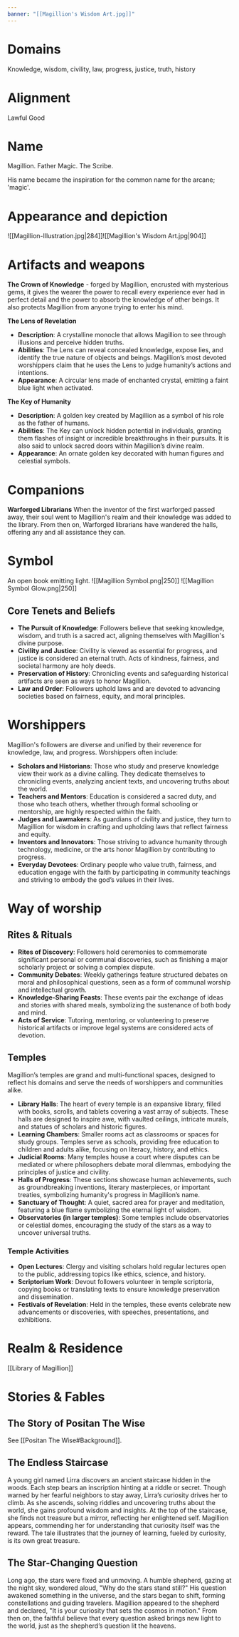 ```yaml
---
banner: "[[Magillion's Wisdom Art.jpg]]"
---
```


# Domains
Knowledge, wisdom, civility, law, progress, justice, truth, history
# Alignment
Lawful Good
# Name
Magillion.
Father Magic. The Scribe. 

His name became the inspiration for the common name for the arcane; 'magic'.
# Appearance and depiction

![[Magillion-Illustration.jpg|284]]![[Magillion's Wisdom Art.jpg|904]]
# Artifacts and weapons
**The Crown of Knowledge** - forged by Magillion, encrusted with mysterious gems, it gives the wearer the power to recall every experience ever had in perfect detail and the power to absorb the knowledge of other beings. It also protects Magillion from anyone trying to enter his mind.

**The Lens of Revelation**
- **Description**: A crystalline monocle that allows Magillion to see through illusions and perceive hidden truths.
- **Abilities**: The Lens can reveal concealed knowledge, expose lies, and identify the true nature of objects and beings. Magillion’s most devoted worshippers claim that he uses the Lens to judge humanity’s actions and intentions.
- **Appearance**: A circular lens made of enchanted crystal, emitting a faint blue light when activated.

**The Key of Humanity**
- **Description**: A golden key created by Magillion as a symbol of his role as the father of humans.
- **Abilities**: The Key can unlock hidden potential in individuals, granting them flashes of insight or incredible breakthroughs in their pursuits. It is also said to unlock sacred doors within Magillion’s divine realm.
- **Appearance**: An ornate golden key decorated with human figures and celestial symbols.
# Companions
**Warforged Librarians**
When the inventor of the first warforged passed away, their soul went to Magillion's realm and their knowledge was added to the library. From then on, Warforged librarians have wandered the halls, offering any and all assistance they can. 
# Symbol
An open book emitting light. 
![[Magillion Symbol.png|250]] ![[Magillion Symbol Glow.png|250]]
## Core Tenets and Beliefs
- **The Pursuit of Knowledge**: Followers believe that seeking knowledge, wisdom, and truth is a sacred act, aligning themselves with Magillion's divine purpose.
-  **Civility and Justice**: Civility is viewed as essential for progress, and justice is considered an eternal truth. Acts of kindness, fairness, and societal harmony are holy deeds.
-  **Preservation of History**: Chronicling events and safeguarding historical artifacts are seen as ways to honor Magillion.
-  **Law and Order**: Followers uphold laws and are devoted to advancing societies based on fairness, equity, and moral principles.

# Worshippers

Magillion's followers are diverse and unified by their reverence for knowledge, law, and progress. Worshippers often include:
- **Scholars and Historians**: Those who study and preserve knowledge view their work as a divine calling. They dedicate themselves to chronicling events, analyzing ancient texts, and uncovering truths about the world.
- **Teachers and Mentors**: Education is considered a sacred duty, and those who teach others, whether through formal schooling or mentorship, are highly respected within the faith.
- **Judges and Lawmakers**: As guardians of civility and justice, they turn to Magillion for wisdom in crafting and upholding laws that reflect fairness and equity.
- **Inventors and Innovators**: Those striving to advance humanity through technology, medicine, or the arts honor Magillion by contributing to progress.
- **Everyday Devotees**: Ordinary people who value truth, fairness, and education engage with the faith by participating in community teachings and striving to embody the god’s values in their lives.

# Way of worship
## Rites & Rituals
- **Rites of Discovery**: Followers hold ceremonies to commemorate significant personal or communal discoveries, such as finishing a major scholarly project or solving a complex dispute.
- **Community Debates**: Weekly gatherings feature structured debates on moral and philosophical questions, seen as a form of communal worship and intellectual growth.
-  **Knowledge-Sharing Feasts**: These events pair the exchange of ideas and stories with shared meals, symbolizing the sustenance of both body and mind.
-  **Acts of Service**: Tutoring, mentoring, or volunteering to preserve historical artifacts or improve legal systems are considered acts of devotion.

## Temples
Magillion’s temples are grand and multi-functional spaces, designed to reflect his domains and serve the needs of worshippers and communities alike.
- **Library Halls**: The heart of every temple is an expansive library, filled with books, scrolls, and tablets covering a vast array of subjects. These halls are designed to inspire awe, with vaulted ceilings, intricate murals, and statues of scholars and historic figures.
- **Learning Chambers**: Smaller rooms act as classrooms or spaces for study groups. Temples serve as schools, providing free education to children and adults alike, focusing on literacy, history, and ethics.
- **Judicial Rooms**: Many temples house a court where disputes can be mediated or where philosophers debate moral dilemmas, embodying the principles of justice and civility.
- **Halls of Progress**: These sections showcase human achievements, such as groundbreaking inventions, literary masterpieces, or important treaties, symbolizing humanity's progress in Magillion’s name.
-  **Sanctuary of Thought**: A quiet, sacred area for prayer and meditation, featuring a blue flame symbolizing the eternal light of wisdom.
- **Observatories (in larger temples)**: Some temples include observatories or celestial domes, encouraging the study of the stars as a way to uncover universal truths.
### Temple Activities
- **Open Lectures**: Clergy and visiting scholars hold regular lectures open to the public, addressing topics like ethics, science, and history.
- **Scriptorium Work**: Devout followers volunteer in temple scriptoria, copying books or translating texts to ensure knowledge preservation and dissemination.
- **Festivals of Revelation**: Held in the temples, these events celebrate new advancements or discoveries, with speeches, presentations, and exhibitions.
# Realm & Residence
[[Library of Magillion]]

# Stories & Fables
## The Story of Positan The Wise
See [[Positan The Wise#Background]].
## The Endless Staircase
A young girl named Lirra discovers an ancient staircase hidden in the woods. Each step bears an inscription hinting at a riddle or secret. Though warned by her fearful neighbors to stay away, Lirra’s curiosity drives her to climb. As she ascends, solving riddles and uncovering truths about the world, she gains profound wisdom and insights. At the top of the staircase, she finds not treasure but a mirror, reflecting her enlightened self. Magillion appears, commending her for understanding that curiosity itself was the reward. The tale illustrates that the journey of learning, fueled by curiosity, is its own great treasure.
## The Star-Changing Question
Long ago, the stars were fixed and unmoving. A humble shepherd, gazing at the night sky, wondered aloud, "Why do the stars stand still?" His question awakened something in the universe, and the stars began to shift, forming constellations and guiding travelers. Magillion appeared to the shepherd and declared, "It is your curiosity that sets the cosmos in motion." From then on, the faithful believe that every question asked brings new light to the world, just as the shepherd’s question lit the heavens.
